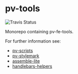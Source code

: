 # pv-tools

![Travis Status](https://api.travis-ci.org/pro-vision/fe-tools.svg?branch=master)


Monorepo containing pv-fe-tools.

For further information see:

- [pv-scripts](https://github.com/pro-vision/fe-tools/tree/master/packages/pv-scripts)
- [pv-stylemark](https://github.com/pro-vision/fe-tools/tree/master/packages/pv-stylemark)
- [assemble-lite](https://github.com/pro-vision/fe-tools/tree/master/packages/assemble-lite)
- [handlebars-helpers](https://github.com/pro-vision/fe-tools/tree/master/packages/handlebars-helpers)
